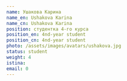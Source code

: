 ```yaml
---
name: Ушакова Карина
name_en: Ushakova Karina 
name_cn: Ushakova Karina 
position: студентка 4-го курса
position_en: 4nd-year student
position_cn: 4nd-year student
photo: /assets/images/avatars/ushakova.jpg
status: student
weight: 4
istina: 
email: 0
---
```


